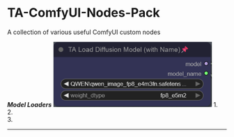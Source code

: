 # TA-ComfyUI-Nodes-Pack  
A collection of various useful ComfyUI custom nodes  

  
***Model Loaders*** 
![Projekt-Logo](images/TA_Load_Diffusion_Model_(with_Name).png) 
1.  
2.  
3.  

___


